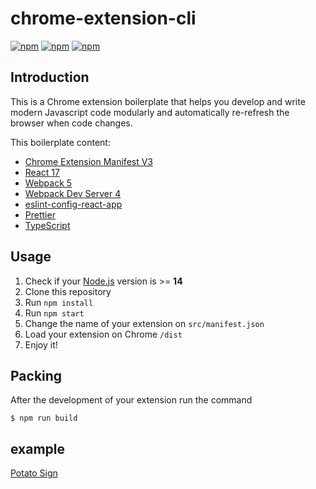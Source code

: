 # chrome-extension-cli

[![npm](https://img.shields.io/npm/v/potato-sign-cli)](https://www.npmjs.com/package/potato-sign-cli)
[![npm](https://img.shields.io/npm/l/potato-sign-cli.svg)](https://github.com/cleves0315/chrome-extension-cli/blob/main/LICENSE)
[![npm](https://img.shields.io/npm/dt/potato-sign-cli.svg)](https://www.npmjs.com/package/potato-sign-cli)

## Introduction

This is a Chrome extension boilerplate that helps you develop and write modern Javascript code modularly and automatically re-refresh the browser when code changes.

This boilerplate content:

- [Chrome Extension Manifest V3](https://developer.chrome.com/docs/extensions/mv3/intro/mv3-overview/)
- [React 17](https://reactjs.org)
- [Webpack 5](https://webpack.js.org/)
- [Webpack Dev Server 4](https://webpack.js.org/configuration/dev-server/)
- [eslint-config-react-app](https://www.npmjs.com/package/eslint-config-react-app)
- [Prettier](https://prettier.io/)
- [TypeScript](https://www.typescriptlang.org/)

## Usage

1. Check if your [Node.js](https://nodejs.org/) version is >= **14**
2. Clone this repository
3. Run `npm install`
4. Run `npm start`
5. Change the name of your extension on `src/manifest.json`
6. Load your extension on Chrome `/dist`
7. Enjoy it!

## Packing

After the development of your extension run the command

```
$ npm run build
```

## example

[Potato Sign](https://github.com/cleves0315/PotatoSign)
